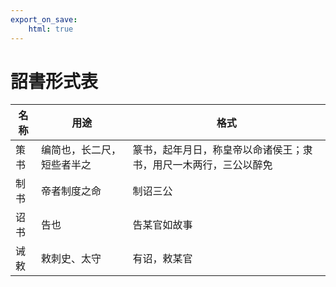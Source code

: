 ```yaml
---
export_on_save:
    html: true
---
```


# 詔書形式表

名称|用途|格式
--|--|--
策书|编简也，长二尺，短些者半之|篆书，起年月日，称皇帝以命诸侯王；隶书，用尺一木两行，三公以醉免
制书|帝者制度之命|制诏三公
诏书|告也|告某官如故事
诫敕|敕刺史、太守|有诏，敕某官